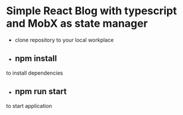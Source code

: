 # Simple React Blog with typescript and MobX as state manager

- clone repository to your local workplace
-  ## npm install
to install dependencies

- ## npm run start
to start application
